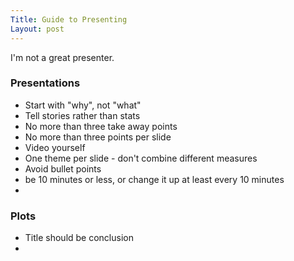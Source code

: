 ```yaml
---
Title: Guide to Presenting
Layout: post
---
```


I'm not a great presenter. 

### Presentations

* Start with "why", not "what"
* Tell stories rather than stats
* No more than three take away points
* No more than three points per slide
* Video yourself
* One theme per slide - don't combine different measures
* Avoid bullet points
* be 10 minutes or less, or change it up at least every 10 minutes
* 

### Plots

* Title should be conclusion
* 
